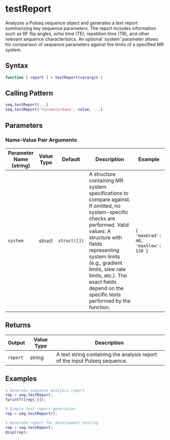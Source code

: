 # testReport

Analyzes a Pulseq sequence object and generates a text report summarizing key sequence parameters.  The report includes information such as RF flip angles, echo time (TE), repetition time (TR), and other relevant sequence characteristics.  An optional 'system' parameter allows for comparison of sequence parameters against the limits of a specified MR system.

## Syntax

```matlab
function [ report ] = testReport(varargin )
```

## Calling Pattern

```matlab
seq.testReport(...)
seq.testReport('ParameterName', value, ...)
```

## Parameters

### Name-Value Pair Arguments
| Parameter Name (string) | Value Type | Default | Description | Example |
|------|------|---------|-------------|---------|
| `system` | struct | `struct([])` | A structure containing MR system specifications to compare against. If omitted, no system-specific checks are performed. Valid values: A structure with fields representing system limits (e.g., gradient limits, slew rate limits, etc.). The exact fields depend on the specific tests performed by the function. | `{ 'maxGrad': 40, 'maxSlew': 120 }` |

## Returns

| Output | Value Type | Description |
|--------|------|-------------|
| `report` | string | A text string containing the analysis report of the input Pulseq sequence. |

## Examples

```matlab
% Generate sequence analysis report
rep = seq.testReport;
fprintf([rep{:}]);

% Simple test report generation
rep = seq.testReport();

% Generate report for development testing
rep = seq.testReport;
disp(rep);
```
